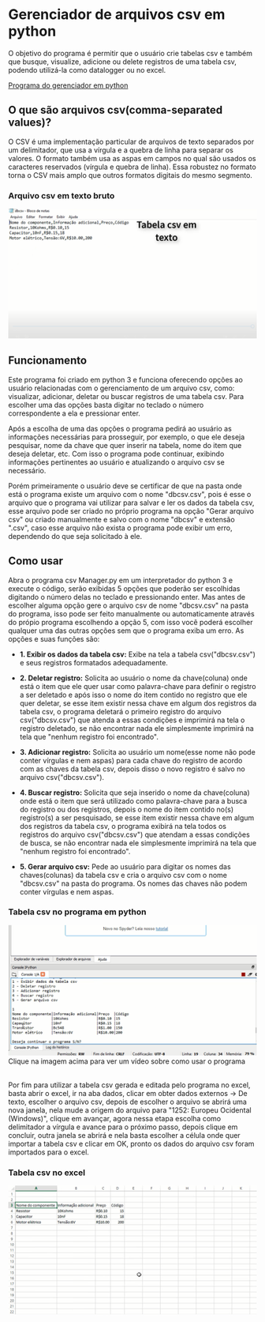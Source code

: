 # Gerenciador de arquivos csv em python
O objetivo do programa é permitir que o usuário crie tabelas csv e também que busque, visualize, adicione ou delete registros de uma tabela csv, podendo utilizá-la como datalogger ou no excel.

[Programa do gerenciador em python](https://github.com/Matheus-de-Sousa/Gerenciador-de-arquivos-csv-em-python/blob/master/csv%20Manager.py)
## O que são arquivos csv(comma-separated values)?

O CSV é uma implementação particular de arquivos de texto separados por um delimitador, que usa a vírgula e a quebra de linha para separar os valores. 
O formato também usa as aspas em campos no qual são usados os caracteres reservados (vírgula e quebra de linha). Essa robustez no formato torna o CSV mais 
amplo que outros formatos digitais do mesmo segmento.

### Arquivo csv em texto bruto

![Csv em texto](https://github.com/Matheus-de-Sousa/Gerenciador-de-arquivos-csv-em-python/blob/master/Csv%20em%20texto.png)

## Funcionamento

Este programa foi criado em python 3 e funciona oferecendo opções ao usuário relacionadas com o gerenciamento de um arquivo csv, 
como: visualizar, adicionar, deletar ou buscar registros de uma tabela csv. Para escolher uma das opções basta digitar no teclado o número correspondente a ela e pressionar enter.
  
   Após a escolha de uma das opções o programa pedirá ao usuário as informações necessárias para prosseguir, por exemplo, o que ele deseja pesquisar, nome da chave que quer inserir na tabela, nome do item que deseja deletar, etc. Com isso o programa pode continuar, exibindo informações pertinentes ao usuário e atualizando o arquivo csv se necessário.
   
  Porém primeiramente o usuário deve se certificar de que na pasta onde está o programa existe um arquivo com o nome "dbcsv.csv", pois é esse o arquivo que o programa vai utilizar para salvar e ler os dados da tabela csv, esse arquivo pode ser criado no próprio programa na opção "Gerar arquivo csv" ou criado manualmente e salvo com o nome "dbcsv" e extensão ".csv", caso esse arquivo não exista o programa pode exibir um erro, dependendo do que seja solicitado à ele. 

## Como usar


Abra o programa csv Manager.py em um interpretador do python 3 e execute o código, serão exibidas 5 opções que poderão ser escolhidas digitando
o número delas no teclado e pressionando enter. Mas antes de escolher alguma opção gere o arquivo csv de nome "dbcsv.csv" na pasta do programa, isso pode 
ser feito manualmente ou automaticamente através do própio programa escolhendo a opção 5, com isso você poderá escolher qualquer uma das outras opções sem
que o programa exiba um erro. As opções e suas funções são:

* **1. Exibir os dados da tabela csv:** Exibe na tela a tabela csv("dbcsv.csv") e seus registros formatados adequadamente.

* **2. Deletar registro:** Solicita ao usuário o nome da chave(coluna) onde está o item que ele quer usar como palavra-chave para definir o registro a ser deletado e 
após isso o nome do item contido no registro que ele quer deletar, se esse item existir nessa chave em algum dos registros da tabela csv, o programa deletará 
o primeiro registro do arquivo csv("dbcsv.csv") que atenda a essas condições e imprimirá na tela o registro deletado, se não encontrar nada ele simplesmente 
imprimirá na tela que "nenhum registro foi encontrado".

* **3. Adicionar registro:** Solicita ao usuário um nome(esse nome não pode conter vírgulas e nem aspas) para cada chave do registro de acordo com 
as chaves da tabela csv, depois disso o novo registro é salvo no arquivo csv("dbcsv.csv").

* **4. Buscar registro:** Solicita que seja inserido o nome da chave(coluna) onde está o item que será utilizado como palavra-chave para a busca do registro ou dos 
registros, depois o nome do item contido no(s) registro(s) a ser pesquisado, se esse item existir nessa chave em algum dos registros da 
tabela csv, o programa exibirá na tela todos os registros do arquivo csv("dbcsv.csv") que atendam a essas condições de busca, se não encontrar nada 
ele simplesmente imprimirá na tela que "nenhum registro foi encontrado".

* **5. Gerar arquivo csv:** Pede ao usuário para digitar os nomes das chaves(colunas) da tabela csv e cria o arquivo csv com o nome "dbcsv.csv" na pasta do programa. Os nomes das chaves não podem conter vírgulas e nem aspas.


### Tabela csv no programa em python 

[![Tabela csv no programa](https://github.com/Matheus-de-Sousa/Gerenciador-de-arquivos-csv-em-python/blob/master/Tabela%20csv%20exemplo.png)](https://www.youtube.com/watch?v=iqHVYpXGNLE)
Clique na imagem acima para ver um vídeo sobre como usar o programa


<br/>
Por fim para utilizar a tabela csv gerada e editada pelo programa no excel, basta abrir o excel, ir na aba dados, clicar em obter dados externos -> De texto,
escolher o arquivo csv, depois de escolher o arquivo se abrirá uma nova janela, nela mude a origem do arquivo para "1252: Europeu Ocidental (Windows)", clique
em avançar, agora nessa etapa escolha como delimitador a vírgula e avance para o próximo passo, depois clique em concluir, outra janela se abrirá e nela basta
escolher a célula onde quer importar a tabela csv e clicar em OK, pronto os dados do arquivo csv foram importados para o excel.

### Tabela csv no excel

![Tabela csv no excel](https://github.com/Matheus-de-Sousa/Gerenciador-de-arquivos-csv-em-python/blob/master/Tabela%20csv%20no%20excel.png)
